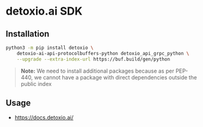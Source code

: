 # detoxio.ai SDK

## Installation

```bash
python3 -m pip install detoxio \
    detoxio-ai-api-protocolbuffers-python detoxio_api_grpc_python \
    --upgrade --extra-index-url https://buf.build/gen/python
```

> **Note:** We need to install additional packages because as per PEP-440, we
> cannot have a package with direct dependencies outside the public index

## Usage

* https://docs.detoxio.ai/

